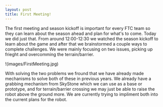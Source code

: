 ```yaml
---
layout: post
title: First Meeting!
---
```


The first meeting and season kickoff is important for every FTC team so they can learn about the season ahead and plan for what's to come. Today we did just that. From around 12:00-12:30 we watched the season kickoff to learn about the game and after that we brainstormed a couple ways to complete challenges. We were mainly focusing on two issues, picking up frieght and overcomming the terrain/barrier.

!(images/FirstMeeting.jpg)

With solving the two problems we fround that we have already made mechanisms to solve both of these in previous years. We already have a grabbing mechanism from SkyStone which we can use as a base or prototype, and for terrain/barrier crossing we may just be able to raise the robot above the ground more. We are currently trying to impliment both into the current plans for the robot.
